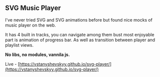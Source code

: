 ## SVG Music Player
I've never tried SVG and SVG animations before but found nice mocks of music player on the web.

It has 4 built in tracks, you can navigate among them bust most enjoyable part is animation of progress bar. As well as transition between player and playlist views.

**No libs, no modules, vannila js.**

Live - [https://vstanyshevskyy.github.io/svg-player/](https://vstanyshevskyy.github.io/svg-player/)